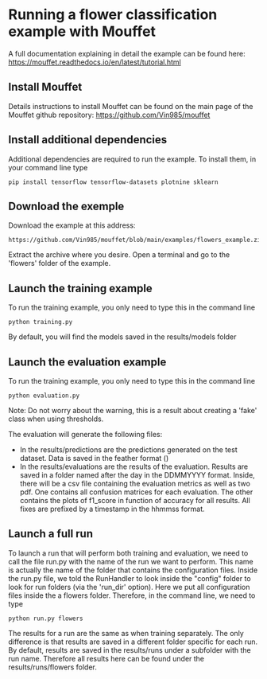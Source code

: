 # Running a flower classification example with Mouffet

A full documentation explaining in detail the example can be found here:
https://mouffet.readthedocs.io/en/latest/tutorial.html


## Install Mouffet

Details instructions to install Mouffet can be found on the main page of the Mouffet github repository:
https://github.com/Vin985/mouffet


## Install additional dependencies

Additional dependencies are required to run the example. To install them, in your command line type

    pip install tensorflow tensorflow-datasets plotnine sklearn


## Download the exemple

Download the example at this address: 

    https://github.com/Vin985/mouffet/blob/main/examples/flowers_example.zip

Extract the archive where you desire. Open a terminal and go to the 'flowers' folder of the example.


## Launch the training example

To run the training example, you only need to type this in the command line

    python training.py

By default, you will find the models saved in the results/models folder


## Launch the evaluation example

To run the training example, you only need to type this in the command line

    python evaluation.py

Note: Do not worry about the warning, this is a result about creating a 'fake' class when using
thresholds.

The evaluation will generate the following files:
 - In the results/predictions are the predictions generated on the test dataset. Data is saved in the
 feather format ()
 - In the results/evaluations are the results of the evaluation. Results are saved in a folder
 named after the day in the DDMMYYYY format. Inside, there will be a csv file containing the evaluation
 metrics as well as two pdf. One contains all confusion matrices for each evaluation. The other
 contains the plots of f1_score in function of accuracy for all results. All fixes are prefixed by
 a timestamp in the hhmmss format.

## Launch a full run

To launch a run that will perform both training and evaluation, we need to call the file run.py with
the name of the run we want to perform. This name is actually the name of the folder that contains
the configuration files. Inside the run.py file, we told the RunHandler to look inside the "config"
folder to look for run folders (via the 'run_dir' option). Here we put all configuration files inside
the a flowers folder. Therefore, in the command line, we need to type

    python run.py flowers

The results for a run are the same as when training separately. The only difference is that results
are saved in a different folder specific for each run. By default, results are saved in the
results/runs under a subfolder with the run name. Therefore all results here can be found under the
results/runs/flowers folder.
